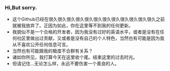 
### Hi,But sorry.
- 这个Github已经在很久很久很久很久很久很久很久很久很久很久很久很久之前就被我放弃了。正因为如此，你在这里等不到我的任何更新。
- 我貌似不是一个合格的开发者，因为我没有过好的英语水平，或者是没有在任何社区里做出过贡献，又或者是没有自己的个人特色，当然也有可能是因为我从不喜欢公开任何信息可言。
- 当然也有可能跟我的极度不合群有关系？
- 诸如你所见，我打算今天在这里收个尾。结束这里的过去时光。
- 但请记住...无论怎么样，永远不要伤害一个善良的人。
